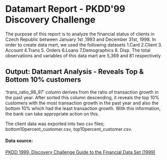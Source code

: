 # Datamart Report - PKDD'99 Discovery Challenge

The purpose of this report is to analyze the financial status of clients in Czech Republic between
January 1st ,1993 and December 31st, 1998. In order to create data mart, we used the following
datasets 1.Card 2.Client 3. Account 4.Trans 5. Orders 6.Loans 7.Demographics 8. Disp. The total
observations and variables of this data mart are 5,369 and 81 respectively


## Output: Datamart Analysis - Reveals Top & Bottom 10% customers

‘trans_ratio_98_97’ column derives from the ratio of transaction growth in the past year. After sorted
this column descending, it reveals the top 10% customers with the most transaction growth in the past
year and also the bottom 10% which had the least transaction growth. With this information, the bank
can take appropriate action on this.

The client data was exported into two csv files; bottom10percent_customer.csv, top10percent_customer.csv.

#### Data source: 
[PKDD 1999, Discovery Challenge Guide to the Financial Data Set (1999)](http://lisp.vse.cz/pkdd99/Challenge/berka.htm)
